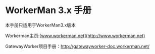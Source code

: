 # WorkerMan 3.x 手册
本手册只适用于WorkerMan3.x版本

Workerman主页:[www.workerman.net](http://www.workerman.net)

GatewayWorker项目手册：http://gatewayworker-doc.workerman.net/
